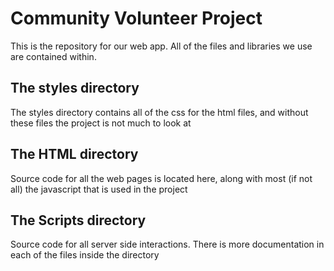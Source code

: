 <h1>Community Volunteer Project</h1>
<p>This is the repository for our web app. All of the files and libraries we use are contained within.</p>

<h2>The styles directory</h2>
<p>The styles directory contains all of the css for the html files, and without these files the project is not much to look at</p>

<h2>The HTML directory</h2>
<p>Source code for all the web pages is located here, along with most (if not all) the javascript that is used in the project</p>

<h2>The Scripts directory</h2>
<p>Source code for all server side interactions. There is more documentation in each of the files inside the directory</p>
